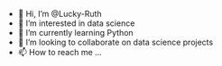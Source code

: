 - 👋 Hi, I’m @Lucky-Ruth
- 👀 I’m interested in data science
- 🌱 I’m currently learning Python
- 💞️ I’m looking to collaborate on data science projects
- 📫 How to reach me ...

<!---
Lucky-Ruth/Lucky-Ruth is a ✨ special ✨ repository because its `README.md` (this file) appears on your GitHub profile.
You can click the Preview link to take a look at your changes.
--->
